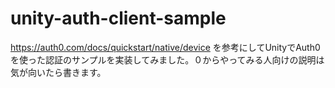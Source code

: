 # unity-auth-client-sample
https://auth0.com/docs/quickstart/native/device を参考にしてUnityでAuth0を使った認証のサンプルを実装してみました。０からやってみる人向けの説明は気が向いたら書きます。
